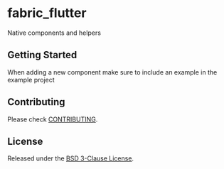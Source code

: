 # fabric_flutter

Native components and helpers

## Getting Started

When adding a new component make sure to include an example in the example project


## Contributing

Please check [CONTRIBUTING](CONTRIBUTING.md).

## License

Released under the [BSD 3-Clause License](LICENSE.md).